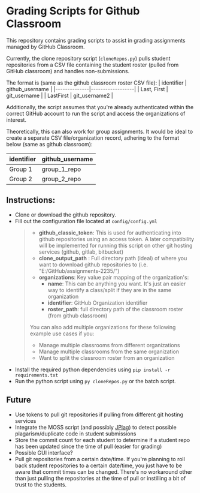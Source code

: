 # Grading Scripts for Github Classroom
This repository contains grading scripts to assist in grading assignments managed by GitHub Classroom. 

Currently, the clone repository script (`cloneRepos.py`) pulls student repositories from a CSV file containing the student roster (pulled from GitHub classroom) and handles non-submissions.

The format is (same as the github classroom roster CSV file):
| identifier   | github_username |
|--------------|------------------|
| Last, First  | git_username     |
| LastFirst    | git_username2    |


Additionally, the script assumes that you're already authenticated within the correct GitHub account to run the script and access the organizations of interest.

Theoretically, this can also work for group assignments. It would be ideal to create a separate CSV file/organization record, adhering to the format below (same as github classroom):

| identifier | github_username |
|------------|------------------|
| Group 1    | group_1_repo     |
| Group 2    | group_2_repo     |

## Instructions:
- Clone or download the github repository.
- Fill out the configuration file located at `config/config.yml`
    > - **github_classic_token**: This is used for authenticating into github repositories using an access token. A later compatibility will be implemented for running this script on other git hosting services (github, gitlab, bitbucket)
    > - **clone_output_path** : Full directory path (ideal) of where you want to download github repositories to (i.e. "E:/GitHub/assignments-2235/")
    > - **organizations**: Key value pair mapping of the organization's:
    >   - **name**: This can be anything you want. It's just an easier way to identify a class/split if they are in the same organization 
    >   - **identifier**: GitHub Organization identifier
    >   - **roster_path**: full directory path of the classroom roster (from github classroom)
    >
    > You can also add multiple organizations for these following example use cases if you:
    > - Manage multiple classrooms from different organizations
    > - Manage multiple classrooms from the same organization
    > - Want to split the classroom roster from an organization
- Install the required python dependencies using `pip install -r requirements.txt`
- Run the python script using `py cloneRepos.py` or the batch script.

## Future
- Use tokens to pull git repositories if pulling from different git hosting services
- Integrate the MOSS script (and possibly [JPlag](https://github.com/jplag/JPlag)) to detect possible plagarism/duplicate code in student submissions
- Store the commit count for each student to determine if a student repo has been updated since the time of pull (easier for grading)
- Possible GUI interface?
- Pull git repositories from a certain date/time. If you're planning to roll back student repositories to a certain date/time, you just have to be aware that commit times can be changed. There's no workaround other than just pulling the repositories at the time of pull or instilling a bit of trust to the students.
